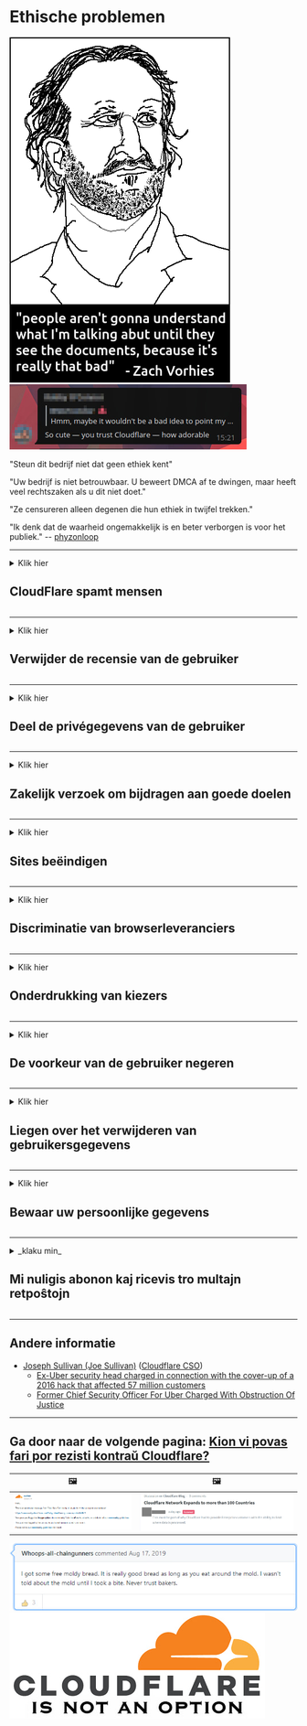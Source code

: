 # Ethische problemen

![](../image/itsreallythatbad.jpg)
![](../image/telegram/c81238387627b4bfd3dcd60f56d41626.jpg)

"Steun dit bedrijf niet dat geen ethiek kent"

"Uw bedrijf is niet betrouwbaar. U beweert DMCA af te dwingen, maar heeft veel rechtszaken als u dit niet doet."

"Ze censureren alleen degenen die hun ethiek in twijfel trekken."

"Ik denk dat de waarheid ongemakkelijk is en beter verborgen is voor het publiek."  -- [phyzonloop](https://twitter.com/phyzonloop)


---


<details>
<summary>Klik hier

## CloudFlare spamt mensen
</summary>


Cloudflare verzendt spam-e-mails naar niet-Cloudflare-gebruikers.

- Stuur alleen e-mails naar abonnees die zich hebben aangemeld
- Wanneer de gebruiker "stop" zegt, stop dan met het verzenden van e-mail

Het is zo simpel. Maar het kan Cloudflare niet schelen.
Cloudflare zei dat het gebruik van hun service alle spammers of aanvallers kan stoppen.
Hoe kunnen we Cloudflare stoppen zonder Cloudflare te activeren?


| 🖼 | 🖼 |
| --- | --- |
| ![](../image/cfspam01.jpg) | ![](../image/cfspam03.jpg) |
| ![](../image/cfspam02.jpg) | ![](../image/cfspambrittany.jpg)<br>![](../image/cfspamtwtr.jpg) |
| ![](../image/cfspam04.jpg) | ![](../image/cfspam05.jpg) |

</details>

---

<details>
<summary>Klik hier

## Verwijder de recensie van de gebruiker
</summary>


Cloudflare censureert negatieve beoordelingen.
Als je anti-Cloudflare-tekst op Twitter plaatst, heb je de kans om een ​​antwoord te krijgen van de Cloudflare-medewerker met een "Nee, dat is het niet" -bericht.
Als u een negatieve recensie op een recensiesite plaatst, zullen zij deze proberen te censureren.


| 🖼 | 🖼 |
| --- | --- |
| ![](../image/cfcenrev_01.jpg)<br>![](../image/cfcenrev_02.jpg) | ![](../image/cfcenrev_03.jpg) |

</details>

---

<details>
<summary>Klik hier

## Deel de privégegevens van de gebruiker
</summary>


Cloudflare heeft een enorm intimidatieprobleem.
Cloudflare deelt persoonlijke informatie van degenen die klagen over gehoste sites.
Ze vragen u soms om uw echte identiteitsbewijs.
Als je niet lastiggevallen, aangevallen, geslagen of vermoord wilt worden, kun je beter wegblijven van Cloudflared-websites.


| 🖼 | 🖼 |
| --- | --- |
| ![](../image/cfdox_what.jpg) | ![](../image/cfdox_swat.jpg) |
| ![](../image/cfdox_kill.jpg) | ![](../image/cfdox_threat.jpg) |
| ![](../image/cfdox_dox.jpg) | ![](../image/cfdox_ex1.jpg) |
| ![](../image/cfabuseform.jpg) | ![](../image/cfdox_ex2.jpg) |

</details>

---

<details>
<summary>Klik hier

## Zakelijk verzoek om bijdragen aan goede doelen
</summary>


CloudFlare vraagt ​​om liefdadigheidsbijdragen.
Het is nogal schrikbarend dat een Amerikaans bedrijf naast non-profitorganisaties met goede doelen om liefdadigheid vraagt.
Als je het leuk vindt om mensen te blokkeren of de tijd van anderen te verspillen, wil je misschien wat pizza's bestellen voor Cloudflare-medewerkers.


![](../image/cfdonate.jpg)

</details>

---

<details>
<summary>Klik hier

## Sites beëindigen
</summary>


Wat gaat u doen als uw site plotseling uitvalt?
Er zijn berichten dat Cloudflare de configuratie van de gebruiker verwijdert of de service stopt zonder enige waarschuwing, stil.
We raden u aan een betere provider te zoeken.

![](../image/cftmnt.jpg)

</details>

---

<details>
<summary>Klik hier

## Discriminatie van browserleveranciers
</summary>


CloudFlare geeft een voorkeursbehandeling aan degenen die Firefox gebruiken, terwijl het gebruikers van niet-Tor-Browser vijandig behandelt boven Tor.
Tor-gebruikers die terecht weigeren om niet-gratis javascript uit te voeren, worden ook vijandig behandeld.
Deze ongelijkheid in toegang is misbruik van netwerkneutraliteit en machtsmisbruik.

![](../image/browdifftbcx.gif)

- Links: Tor Browser, Rechts: Chrome. Zelfde IP-adres.

![](../image/browserdiff.jpg)

- Links: Tor Browser Javascript uitgeschakeld, cookie ingeschakeld
- Rechts: Chrome Javascript ingeschakeld, Cookie uitgeschakeld

![](../image/cfsiryoublocked.jpg)

- QuteBrowser (kleine browser) zonder Tor (Clearnet IP)

![](../image/lynx_cloudflare.gif)

- Lynx


| ***Browser*** | ***Toegang tot behandeling*** |
| --- | --- |
| Tor Browser (Javascript ingeschakeld) | toegang toegestaan |
| Firefox (Javascript ingeschakeld) | toegang gedegradeerd |
| Chromium (Javascript ingeschakeld) | toegang gedegradeerd |
| Chromium or Firefox (Javascript uitgeschakeld) | toegang geweigerd |
| Chromium or Firefox (Cookie uitgeschakeld) | toegang geweigerd |
| QuteBrowser | toegang geweigerd |
| lynx | toegang geweigerd |
| w3m | toegang geweigerd |
| wget | toegang geweigerd |


Waarom zou u de audioknop niet gebruiken om een ​​eenvoudige uitdaging op te lossen?

Ja, er is een audioknop, maar deze werkt niet altijd via Tor.
U krijgt dit bericht als u erop klikt:

```
Probeer het later nogmaals
Uw computer of netwerk verstuurt mogelijk geautomatiseerde vragen.
Om onze gebruikers te beschermen, kunnen we uw verzoek momenteel niet verwerken.
Bezoek onze helppagina voor meer informatie
```

</details>

---

<details>
<summary>Klik hier

## Onderdrukking van kiezers
</summary>


Kiezers in Amerikaanse staten registreren zich om uiteindelijk te stemmen via de website van de staatssecretaris in de staat waar ze wonen.
Republikeins gecontroleerde staatssecretarissen houden zich bezig met het onderdrukken van kiezers door de website van de staatssecretaris via Cloudflare te proxy.
Cloudflare's vijandige behandeling van Tor-gebruikers, zijn MITM-positie als een gecentraliseerd wereldwijd observatiepunt en zijn schadelijke rol in het algemeen zorgen ervoor dat potentiële kiezers terughoudend zijn om zich te registreren.
Vooral liberalen hebben de neiging om privacy te omarmen.
Kiezersregistratieformulieren verzamelen gevoelige informatie over de politieke voorkeur van een kiezer, het persoonlijke fysieke adres, het sofinummer en de geboortedatum.
De meeste staten maken slechts een deel van die informatie openbaar, maar Cloudflare ziet al die informatie wanneer iemand zich registreert om te stemmen.

Merk op dat papieren registratie Cloudflare niet omzeilt, omdat de medewerkers van de staatssecretaris voor gegevensinvoer waarschijnlijk de Cloudflare-website zullen gebruiken om de gegevens in te voeren.

| 🖼 | 🖼 |
| --- | --- |
| ![](../image/cfvotm_01.jpg) | ![](../image/cfvotm_02.jpg) |

- Change.org is een bekende website om stemmen te verzamelen en actie te ondernemen.
“mensen overal ter wereld starten campagnes, mobiliseren supporters en werken samen met besluitvormers om oplossingen te vinden.”
Helaas kunnen veel mensen change.org helemaal niet bekijken vanwege het agressieve filter van Cloudflare.
Ze worden geblokkeerd voor het ondertekenen van de petitie, waardoor ze worden uitgesloten van een democratisch proces.
Het gebruik van een ander niet-cloudflared platform zoals OpenPetition helpt het probleem te verhelpen.

| 🖼 | 🖼 |
| --- | --- |
| ![](../image/changeorgasn.jpg) | ![](../image/changeorgtor.jpg) |

- Cloudflare's "Athenian Project" biedt gratis bescherming op bedrijfsniveau aan nationale en lokale verkiezingswebsites.
Ze zeiden dat "hun kiezers toegang hebben tot verkiezingsinformatie en kiezersregistratie", maar dit is een leugen omdat veel mensen de site helemaal niet kunnen bekijken.

</details>

---

<details>
<summary>Klik hier

## De voorkeur van de gebruiker negeren
</summary>


Als je iets afmeldt, verwacht je dat je daar geen e-mail over ontvangt.
Cloudflare negeert de voorkeur van de gebruiker en deelt gegevens met externe bedrijven zonder toestemming van de klant.
Als u hun gratis abonnement gebruikt, sturen ze u soms een e-mail met de vraag om een ​​maandelijks abonnement te kopen.

![](../image/cfviopl_tp.jpg)

</details>

---

<details>
<summary>Klik hier

## Liegen over het verwijderen van gebruikersgegevens
</summary>


Volgens de blog van deze ex-cloudflare-klant liegt Cloudflare over het verwijderen van accounts.
Tegenwoordig bewaren veel bedrijven uw gegevens nadat u uw account heeft gesloten of verwijderd.
De meeste goede bedrijven vermelden het in hun privacybeleid.
Cloudflare? Nee.

```
2019-08-05 CloudFlare heeft me een bevestiging gestuurd dat ze mijn account hadden verwijderd.
2019-10-02 Ik heb een e-mail ontvangen van CloudFlare "omdat ik een klant ben"
```

Cloudflare wist niets van het woord "verwijderen".
Als het echt is verwijderd, waarom heeft deze ex-klant dan een e-mail ontvangen?
Hij zei ook dat het privacybeleid van Cloudflare er niets over zegt.

```
In hun nieuwe privacybeleid wordt geen melding gemaakt van het bewaren van gegevens gedurende een jaar.
```

![](../image/cfviopl_notdel.jpg)

Hoe kunt u Cloudflare vertrouwen als hun privacybeleid een LIE is?

- [Er is meer dan een jaar verstreken sinds ik mijn Cloudflare-account heb opgezegd](https://shkspr.mobi/blog/2020/09/dont-trust-cloudflare-with-your-personal-data/)

</details>

---

<details>
<summary>Klik hier

## Bewaar uw persoonlijke gegevens
</summary>


Het verwijderen van een Cloudflare-account is moeilijk.

```
Dien een supportticket in met de categorie "Account",
en verzoek om verwijdering van het account in de berichttekst.
U mag geen domeinen of creditcards aan uw account hebben gekoppeld voordat u om verwijdering verzoekt.
```

U ontvangt deze bevestigingsmail.

![](../image/cf_deleteandkeep.jpg)

"We zijn begonnen met het verwerken van uw verwijderingsverzoek" maar "We zullen uw persoonlijke gegevens blijven opslaan".

Kunt u dit "vertrouwen"?


- Hoe u uw Cloudflare-account kunt annuleren

1. Log in op uw Cloudflare-dashboard.
2. Verwijder alle zones (domeinen) van je dashboard.
3. Klik op ondersteuningslink.
4. Stuur een nieuw ticket. Vertel hen dat u uw account wilt sluiten.
5. Wacht een paar dagen.
6. Het personeel van Cloudflare zal om uw bevestiging vragen en de reden waarom u heeft besloten Cloudflare te verlaten.
7. Stuur nogmaals een antwoord.
8. Wacht een paar dagen.
9. U krijgt een bericht: We hebben uw account verwijderd


</details>

---

<details>
<summary>_klaku min_

## Mi nuligis abonon kaj ricevis tro multajn retpoŝtojn
</summary>


La uzanto nuligis sian 'Cloudflare stream' abonon kaj li ricevas retpoŝtajn memorigilojn ĉiutage por rememorigi lin pri nuligita abono.
Ne estas malaprobita butono. Kiel vi ĉesas ĉi tiun frenezon?

![](../image/barrageemailcancelsubscription.jpg)

Cloudflare diris al ĉi tiu uzanto kontakti subtenteamo kaj peti ĉiujn viajn enhavojn forigi.

- [t](https://web.archive.org/web/20210412165334/https://twitter.com/JohnHaldson/status/1381651569247088650)

</details>

---

## Andere informatie

- [Joseph Sullivan (Joe Sullivan)](../cloudflare_inc/cloudflare_members.md) ([Cloudflare CSO](https://twitter.com/eastdakota/status/1296522269313785862))
  - [Ex-Uber security head charged in connection with the cover-up of a 2016 hack that affected 57 million customers](https://www.businessinsider.com/uber-data-hack-security-head-joe-sullivan-charged-cover-up-2020-8)
  - [Former Chief Security Officer For Uber Charged With Obstruction Of Justice](https://www.justice.gov/usao-ndca/pr/former-chief-security-officer-uber-charged-obstruction-justice)


---


## Ga door naar de volgende pagina:   [Kion vi povas fari por rezisti kontraŭ Cloudflare?](nl.action.md)

|  🖼  |  🖼 |
| --- | --- |
| ![](../image/cfcommunity_ban.jpg) | ![](../image/censor_cloudflare_blogcomment.jpg) |

![](../image/freemoldybread.jpg)
![](../image/cfisnotanoption.jpg)
